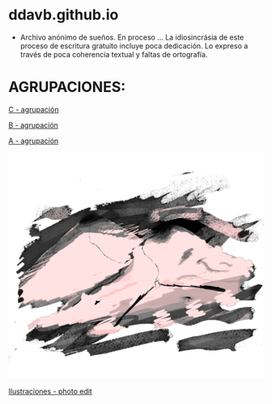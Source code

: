 # ddavb.github.io

- Archivo anónimo de sueños. En proceso ...
La idiosincrásia de este proceso de escritura gratuito incluye poca dedicación. Lo expreso a través de poca coherencia textual y faltas de ortografía.


# AGRUPACIONES:

[C - agrupación](./historia/Archivo_sueños_User1C.md)

[B - agrupación](./historia/Archivo_sueños_User1B.md)

[A - agrupación](./historia/Archivo_sueños_User1A.md)


![melt my brain](https://raw.githubusercontent.com/ddavb/ddavb.github.io/master/_images/7AA.png)


[Ilustraciones - photo edit](./historia/ilustraciones.md)
